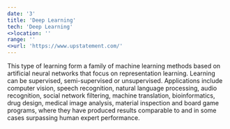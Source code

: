 ```yaml
---
date: '3'
title: 'Deep Learning'
tech: 'Deep Learning'
<>location: ''
range: ''
<>url: 'https://www.upstatement.com/'
---
```

This type of learning form a family of machine learning methods based on artificial neural networks that focus on representation learning. Learning can be supervised, semi-supervised or unsupervised. Applications include computer vision, speech recognition, natural language processing, audio recognition, social network filtering, machine translation, bioinformatics, drug design, medical image analysis, material inspection and board game programs, where they have produced results comparable to and in some cases surpassing human expert performance.
